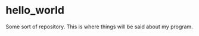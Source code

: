 hello_world
===========

Some sort of repository.
This is where things will be said about my program.

